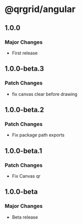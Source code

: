 # @qrgrid/angular

## 1.0.0

### Major Changes

- First release

## 1.0.0-beta.3

### Patch Changes

- fix canvas clear before drawing

## 1.0.0-beta.2

### Patch Changes

- Fix package path exports

## 1.0.0-beta.1

### Patch Changes

- Fix Canvas qr

## 1.0.0-beta

### Major Changes

- Beta release
